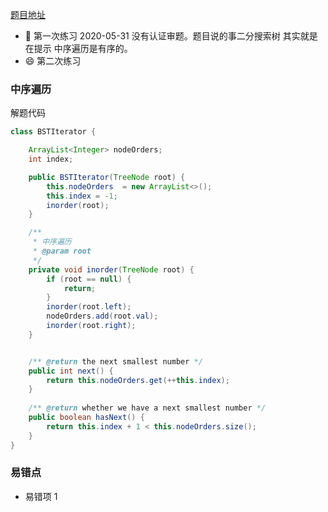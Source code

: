 [题目地址](https://leetcode-cn.com/problems/binary-search-tree-iterator/)



- :slightly_smiling_face: 第一次练习 2020-05-31 没有认证审题。题目说的事二分搜索树 其实就是在提示 中序遍历是有序的。
- :smile: 第二次练习



### 中序遍历

解题代码

```java
class BSTIterator {

    ArrayList<Integer> nodeOrders;
    int index;

    public BSTIterator(TreeNode root) {
        this.nodeOrders  = new ArrayList<>();
        this.index = -1;
        inorder(root);
    }

    /**
     * 中序遍历
     * @param root
     */
    private void inorder(TreeNode root) {
        if (root == null) {
            return;
        }
        inorder(root.left);
        nodeOrders.add(root.val);
        inorder(root.right);
    }


    /** @return the next smallest number */
    public int next() {
        return this.nodeOrders.get(++this.index);
    }
    
    /** @return whether we have a next smallest number */
    public boolean hasNext() {
        return this.index + 1 < this.nodeOrders.size();
    }
}
```



### 易错点

- 易错项 1

